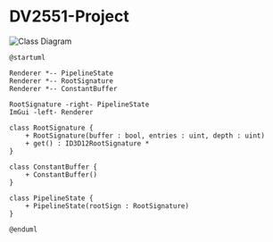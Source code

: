 # DV2551-Project
![Class Diagram](https://www.planttext.com/plantuml/img/NP0n3eCm34NtdC8ZRSa5Eg5sgBfLS89G34GA2KgSgUhTQrM0CDdyl_F-Jwf49bAUd58r-WuZHZXh3IyxexCU6pA4qgf3eCOEtb2E1-iUFFCytNBVOsJaVXLqjCD8H_PpUcGBsc7FrafJwkrCIZ8BFWhuNAHQjFymk48RWYi1FKMBYUTiFPNGuKpZCftKToNBgXjQoiNkWcYzxGkrY4inZXCT_vYAtyOV_GC0)

```
@startuml

Renderer *-- PipelineState
Renderer *-- RootSignature
Renderer *-- ConstantBuffer

RootSignature -right- PipelineState
ImGui -left- Renderer

class RootSignature {
    + RootSignature(buffer : bool, entries : uint, depth : uint)
    + get() : ID3D12RootSignature *
}

class ConstantBuffer {
    + ConstantBuffer()
}

class PipelineState {
    + PipelineState(rootSign : RootSignature)
}

@enduml
```
